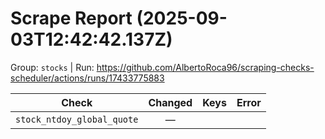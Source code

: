 # Scrape Report (2025-09-03T12:42:42.137Z)

Group: `stocks`  |  Run: https://github.com/AlbertoRoca96/scraping-checks-scheduler/actions/runs/17433775883

| Check | Changed | Keys | Error |
|---|:---:|:--|:--|
| `stock_ntdoy_global_quote` | — |  |  |
